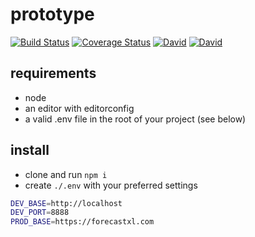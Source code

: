 # prototype

[![Build Status](https://travis-ci.org/ForecastXL/prototype.svg?branch=develop)](https://travis-ci.org/ForecastXL/prototype)
[![Coverage Status](https://coveralls.io/repos/github/ForecastXL/prototype/badge.svg?branch=develop)](https://coveralls.io/github/ForecastXL/prototype?branch=develop)
[![David](https://img.shields.io/david/ForecastXL/prototype.svg)](https://david-dm.org/ForecastXL/prototype)
[![David](https://img.shields.io/david/dev/ForecastXL/prototype.svg)](https://david-dm.org/ForecastXL/prototype?type=dev)

## requirements

* node
* an editor with editorconfig
* a valid .env file in the root of your project (see below)

## install

* clone and run `npm i`
* create `./.env` with your preferred settings

```bash
DEV_BASE=http://localhost
DEV_PORT=8888
PROD_BASE=https://forecastxl.com
```
